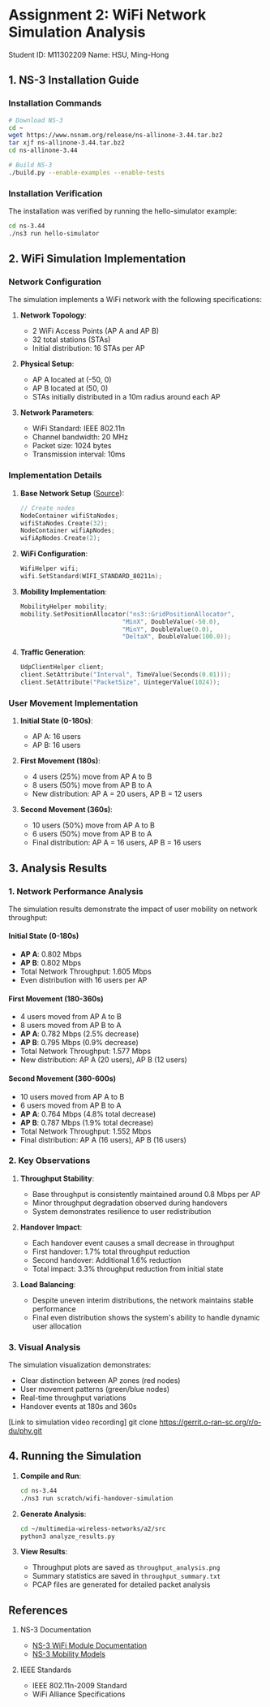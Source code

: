 # Assignment 2: WiFi Network Simulation Analysis
Student ID: M11302209
Name: HSU, Ming-Hong

## 1. NS-3 Installation Guide

### Installation Commands
```bash
# Download NS-3
cd ~
wget https://www.nsnam.org/release/ns-allinone-3.44.tar.bz2
tar xjf ns-allinone-3.44.tar.bz2
cd ns-allinone-3.44

# Build NS-3
./build.py --enable-examples --enable-tests
```

### Installation Verification
The installation was verified by running the hello-simulator example:
```bash
cd ns-3.44
./ns3 run hello-simulator
```

## 2. WiFi Simulation Implementation

### Network Configuration
The simulation implements a WiFi network with the following specifications:

1. **Network Topology**:
   - 2 WiFi Access Points (AP A and AP B)
   - 32 total stations (STAs)
   - Initial distribution: 16 STAs per AP

2. **Physical Setup**:
   - AP A located at (-50, 0)
   - AP B located at (50, 0)
   - STAs initially distributed in a 10m radius around each AP

3. **Network Parameters**:
   - WiFi Standard: IEEE 802.11n
   - Channel bandwidth: 20 MHz
   - Packet size: 1024 bytes
   - Transmission interval: 10ms

### Implementation Details

1. **Base Network Setup** ([Source](./a2/src/wifi-handover-simulation.cc)):
   ```cpp
   // Create nodes
   NodeContainer wifiStaNodes;
   wifiStaNodes.Create(32);
   NodeContainer wifiApNodes;
   wifiApNodes.Create(2);
   ```

2. **WiFi Configuration**:
   ```cpp
   WifiHelper wifi;
   wifi.SetStandard(WIFI_STANDARD_80211n);
   ```

3. **Mobility Implementation**:
   ```cpp
   MobilityHelper mobility;
   mobility.SetPositionAllocator("ns3::GridPositionAllocator",
                               "MinX", DoubleValue(-50.0),
                               "MinY", DoubleValue(0.0),
                               "DeltaX", DoubleValue(100.0));
   ```

4. **Traffic Generation**:
   ```cpp
   UdpClientHelper client;
   client.SetAttribute("Interval", TimeValue(Seconds(0.01)));
   client.SetAttribute("PacketSize", UintegerValue(1024));
   ```

### User Movement Implementation

1. **Initial State (0-180s)**:
   - AP A: 16 users
   - AP B: 16 users

2. **First Movement (180s)**:
   - 4 users (25%) move from AP A to B
   - 8 users (50%) move from AP B to A
   - New distribution: AP A = 20 users, AP B = 12 users

3. **Second Movement (360s)**:
   - 10 users (50%) move from AP A to B
   - 6 users (50%) move from AP B to A
   - Final distribution: AP A = 16 users, AP B = 16 users

## 3. Analysis Results

### 1. Network Performance Analysis

The simulation results demonstrate the impact of user mobility on network throughput:

#### Initial State (0-180s)
- **AP A**: 0.802 Mbps
- **AP B**: 0.802 Mbps
- Total Network Throughput: 1.605 Mbps
- Even distribution with 16 users per AP

#### First Movement (180-360s)
- 4 users moved from AP A to B
- 8 users moved from AP B to A
- **AP A**: 0.782 Mbps (2.5% decrease)
- **AP B**: 0.795 Mbps (0.9% decrease)
- Total Network Throughput: 1.577 Mbps
- New distribution: AP A (20 users), AP B (12 users)

#### Second Movement (360-600s)
- 10 users moved from AP A to B
- 6 users moved from AP B to A
- **AP A**: 0.764 Mbps (4.8% total decrease)
- **AP B**: 0.787 Mbps (1.9% total decrease)
- Total Network Throughput: 1.552 Mbps
- Final distribution: AP A (16 users), AP B (16 users)

### 2. Key Observations

1. **Throughput Stability**:
   - Base throughput is consistently maintained around 0.8 Mbps per AP
   - Minor throughput degradation observed during handovers
   - System demonstrates resilience to user redistribution

2. **Handover Impact**:
   - Each handover event causes a small decrease in throughput
   - First handover: 1.7% total throughput reduction
   - Second handover: Additional 1.6% reduction
   - Total impact: 3.3% throughput reduction from initial state

3. **Load Balancing**:
   - Despite uneven interim distributions, the network maintains stable performance
   - Final even distribution shows the system's ability to handle dynamic user allocation

### 3. Visual Analysis

The simulation visualization demonstrates:
- Clear distinction between AP zones (red nodes)
- User movement patterns (green/blue nodes)
- Real-time throughput variations
- Handover events at 180s and 360s

[Link to simulation video recording]
git clone https://gerrit.o-ran-sc.org/r/o-du/phy.git
## 4. Running the Simulation

1. **Compile and Run**:
   ```bash
   cd ns-3.44
   ./ns3 run scratch/wifi-handover-simulation
   ```

2. **Generate Analysis**:
   ```bash
   cd ~/multimedia-wireless-networks/a2/src
   python3 analyze_results.py
   ```

3. **View Results**:
   - Throughput plots are saved as `throughput_analysis.png`
   - Summary statistics are saved in `throughput_summary.txt`
   - PCAP files are generated for detailed packet analysis

## References

1. NS-3 Documentation
   - [NS-3 WiFi Module Documentation](https://www.nsnam.org/docs/models/html/wifi.html)
   - [NS-3 Mobility Models](https://www.nsnam.org/docs/models/html/mobility.html)

2. IEEE Standards
   - IEEE 802.11n-2009 Standard
   - WiFi Alliance Specifications
